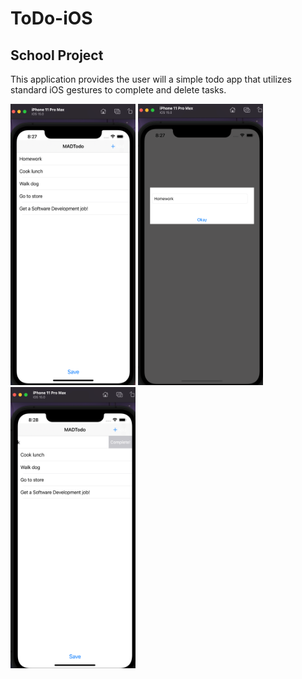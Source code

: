 # ToDo-iOS
## School Project
This application provides the user will a simple todo app that utilizes standard iOS gestures to complete and delete tasks.

<img src="https://raw.githubusercontent.com/James-Sobeck/ToDo-iOS/master/home-screen.png" width="200" height="450">

<img src="https://raw.githubusercontent.com/James-Sobeck/ToDo-iOS/master/alertbox.png" width="200" height="450">

<img src="https://raw.githubusercontent.com/James-Sobeck/ToDo-iOS/master/save-screen.png" width="200" height="450">
